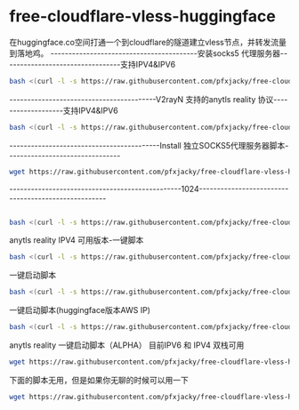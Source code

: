 # free-cloudflare-vless-huggingface
在huggingface.co空间打通一个到cloudflare的隧道建立vless节点，并转发流量到落地鸡。
-----------------------------------------安装socks5 代理服务器---------------------------------支持IPV4&IPV6
```bash
bash <(curl -l -s https://raw.githubusercontent.com/pfxjacky/free-cloudflare-vless-huggingface/refs/heads/main/install-socks5-1.sh)
```
-----------------------------------------V2rayN 支持的anytls reality 协议-------------------支持IPV4&IPV6
```bash
bash <(curl -l -s https://raw.githubusercontent.com/pfxjacky/free-cloudflare-vless-huggingface/refs/heads/main/V2rayN-Anytls_reality.sh)
```
------------------------------------------Install 独立SOCKS5代理服务器脚本--------------------------------
```bash
wget https://raw.githubusercontent.com/pfxjacky/free-cloudflare-vless-huggingface/refs/heads/main/install-Socks5Server.sh && chmod +x install-Socks5Server.sh && ./install-Socks5Server.sh
```

------------------------------------------------1024----------------------------------------------------
```bash

bash <(curl -l -s https://raw.githubusercontent.com/pfxjacky/free-cloudflare-vless-huggingface/refs/heads/main/1024_day_script.sh)

```

anytls reality IPV4 可用版本-一键脚本

```bash
bash <(curl -l -s https://raw.githubusercontent.com/pfxjacky/free-cloudflare-vless-huggingface/refs/heads/main/anyreality_scr.sh)
```

一键启动脚本
```bash
bash <(curl -l -s https://raw.githubusercontent.com/pfxjacky/free-cloudflare-vless-huggingface/refs/heads/main/cf-huggingface.sh)
```


一键启动脚本(huggingface版本AWS IP)
```bash
bash <(curl -l -s https://raw.githubusercontent.com/pfxjacky/free-cloudflare-vless-huggingface/refs/heads/main/feelfree-vless-huggingface.sh)

```

anytls reality 一键启动脚本（ALPHA） 目前IPV6 和 IPV4 双栈可用

```bash
wget https://raw.githubusercontent.com/pfxjacky/free-cloudflare-vless-huggingface/refs/heads/main/anyreality_script.sh && chmod +x anyreality_script.sh && ./anyreality_script.sh

```

下面的脚本无用，但是如果你无聊的时候可以用一下
```bash
wget https://raw.githubusercontent.com/pfxjacky/free-cloudflare-vless-huggingface/refs/heads/main/anytls-fix.sh && chmod +x anytls-fix.sh && ./anytls-fix.sh


```
